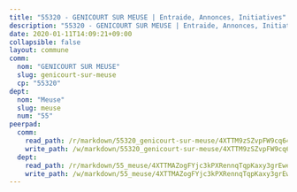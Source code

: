 ```yaml
---
title: "55320 - GENICOURT SUR MEUSE | Entraide, Annonces, Initiatives"
description: "55320 - GENICOURT SUR MEUSE | Entraide, Annonces, Initiatives"
date: 2020-01-11T14:09:21+09:00
collapsible: false
layout: commune
comm:
  nom: "GENICOURT SUR MEUSE"
  slug: genicourt-sur-meuse
  cp: "55320"
dept:
  nom: "Meuse"
  slug: meuse
  num: "55"
peerpad:
  comm:
    read_path: /r/markdown/55320_genicourt-sur-meuse/4XTTM9zSZvpFW9cq64siB5WwUmxPN17BWX9KuuHMNwbgi7UQ4
    write_path: /w/markdown/55320_genicourt-sur-meuse/4XTTM9zSZvpFW9cq64siB5WwUmxPN17BWX9KuuHMNwbgi7UQ4-K3TgU8Q6ZpjkNmv7mdXhpE9fEDm98fwp8BZww6htXki1AbBUWpasamgVXP6Rq78JT7yVMY4aJKsioTprjpSVMFPYTWXRK1fEhtqKndnxVHpNeBSakCGU5FBrwmuY5GxrmSmz7VUQ
  dept:
    read_path: /r/markdown/55_meuse/4XTTMAZogFYjc3kPXRennqTqpKaxy3grEwemFqg29rwkrPVit
    write_path: /w/markdown/55_meuse/4XTTMAZogFYjc3kPXRennqTqpKaxy3grEwemFqg29rwkrPVit-K3TgUKFK4U3KduRmUzLc9vHoSRQG77sF2Wbs3cyWXobZcgb6TfASJcGDPror5ZZanBF6Mpjeq1Ushd16Pu9ha9F7F38qzhQqES3b79Xt7LuU1tzmWNED66pWnroExmsHxWtFur2G
---
```


